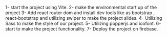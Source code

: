 1- start the project using Vite.
2- make the environmental start up of the project
3- Add react router dom and install dev tools like as bootstrap , react-bootstrap and utilizing swiper to make the project slides.
4- Utilizing Sass to make the style of our project.
5- Utilizing popperjs and icofont.
6- start to make the project functionality.
7- Deploy the project on firebase.
